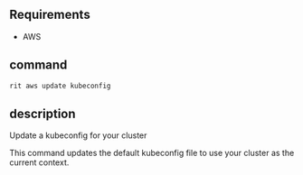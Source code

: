 <!-- markdownlint-disable-file MD041 -->

## Requirements

- AWS

## command

```bash
rit aws update kubeconfig
```

## description

Update a kubeconfig for your cluster

This command updates the default kubeconfig file to use your cluster
as the current context.
